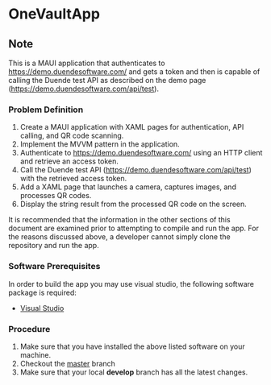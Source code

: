 # OneVaultApp

## Note

This is a MAUI application that authenticates to https://demo.duendesoftware.com/ and gets a token and then is capable of calling the Duende test API as described on the demo page (https://demo.duendesoftware.com/api/test).

### Problem Definition
1. Create a MAUI application with XAML pages for authentication, API calling, and QR code scanning.
2. Implement the MVVM pattern in the application.
3. Authenticate to https://demo.duendesoftware.com/ using an HTTP client and retrieve an access token.
4. Call the Duende test API (https://demo.duendesoftware.com/api/test) with the retrieved access token.
5. Add a XAML page that launches a camera, captures images, and processes QR codes.
6. Display the string result from the processed QR code on the screen.

It is recommended that the information in the other sections of this document are examined prior to attempting to compile and run the app. For the reasons discussed above, a developer cannot simply clone the repository and run the app.

### Software Prerequisites

In order to build the app you may use visual studio, the following software package is required:
- [Visual Studio](https://visualstudio.microsoft.com/)

### Procedure

1. Make sure that you have installed the above listed software on your machine.
2. Checkout the [master](https://github.com/muralcode/OneVaultApp) branch
3. Make sure that your local **develop** branch has all the latest changes.
